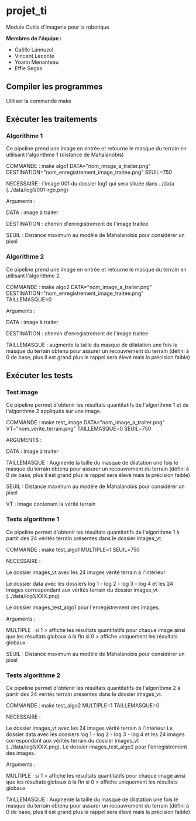 # projet_ti

Module Outils d'imagerie pour la robotique

**Membres de l'équipe :**
* Gaëlle Lannuzel
* Vincent Leconte
* Yoann Menanteau
* Effie Segas

## Compiler les programmes
Utiliser la commande make

## Exécuter les traitements

### Algorithme 1
Ce pipeline prend une image en entrée et retourne le masque du terrain en utilisant l'algorithme 1 (distance de Mahalanobis)

COMMANDE : make algo1 DATA="nom_image_a_traiter.png" DESTINATION="nom_enregistrement_image_traitee.png" SEUIL=750

NECESSAIRE : l'image 001 du dossier log1 qui sera située dans ../data (../data/log1/001-rgb.png)

Arguments :

DATA : image à traiter

DESTINATION : chemin d'enregistrement de l'image traitee

SEUIL : Distance maximum au modèle de Mahalanobis pour considérer un pixel

### Algorithme 2
Ce pipeline prend une image en entrée et retourne le masque du terrain en utilisant l'algorithme 2.

COMMANDE : make algo2 DATA="nom_image_a_traiter.png" DESTINATION="nom_enregistrement_image_traitee.png" TAILLEMASQUE=0

Arguments :

DATA : image à traiter

DESTINATION : chemin d'enregistrement de l'image traitee

TAILLEMASQUE : augmente la taille du masque de dilatation une fois le masque du terrain obtenu pour assurer un recouvrement du terrain (défini à 0 de base, plus il est grand plus le rappel sera élevé mais la précision faible)

## Exécuter les tests

### Test image
Ce pipeline permet d'obtenir les résultats quantitatifs de l'algorithme 1 et de l'algorithme 2 appliqués sur une image.

COMMANDE : make test_image DATA="nom_image_a_traiter.png" VT="nom_verite_terrain.png" TAILLEMASQUE=0 SEUIL=750

ARGUMENTS :

DATA : Image à traiter

TAILLEMASQUE : Augmente la taille du masque de dilatation une fois le masque du terrain obtenu pour assurer un recouvrement du terrain (défini à 0 de base, plus il est grand plus le rappel sera élevé mais la précision faible)

SEUIL : Distance maximum au modèle de Mahalanobis pour considérer un pixel

VT : Image contenant la vérité terrain

### Tests algorithme 1

Ce pipeline permet d'obtenir les résultats quantitatifs de l'algorithme 1 à partir des 24 vérités terrain présentes dans le dossier images_vt.

COMMANDE : make test_algo1 MULTIPLE=1 SEUIL=750

NECESSAIRE :

Le dossier images_vt avec les 24 images vérité terrain à l'intérieur

Le dossier data avec les dossiers log 1 - log 2 - log 3 - log 4 et les 24 images correspondant aux vérités terrain du dossier images_vt (../data/log1/XXX.png)

Le dossier images_test_algo1 pour l'enregistrement des images.

Arguments :

MULTIPLE : si 1 > affiche les résultats quantitatifs pour chaque image ainsi que les résultats globaux à la fin
           si 0 > affiche uniquement les résultats globaux

SEUIL : Distance maximum au modèle de Mahalanobis pour considérer un pixel           

### Tests algorithme 2

Ce pipeline permet d'obtenir les résultats quantitatifs de l'algorithme 2 à partir des 24 vérités terrain présentes dans le dossier images_vt.

COMMANDE : make test_algo2 MULTIPLE=1 TAILLEMASQUE=0

NECESSAIRE : 

Le dossier images_vt avec les 24 images vérité terrain à l'intérieur
Le dossier data avec les dossiers log 1 - log 2 - log 3 - log 4 et les 24 images correspondant aux vérités terrain du dossier images_vt (../data/log1/XXX.png).
Le dossier images_test_algo2 pour l'enregistrement des images.

Arguments :

MULTIPLE : si 1 > affiche les résultats quantitatifs pour chaque image ainsi que les résultats globaux à la fin
           si 0 > affiche uniquement les résultats globaux
           
TAILLEMASQUE : Augmente la taille du masque de dilatation une fois le masque du terrain obtenu pour assurer un recouvrement du terrain (défini à 0 de base, plus il est grand plus le rappel sera élevé mais la précision faible)
